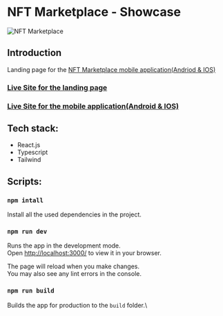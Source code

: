 # NFT Marketplace - Showcase

![NFT Marketplace](https://i.ibb.co/X5kYdvB/image.png)

## Introduction

Landing page for the [NFT Marketplace mobile application(Andriod & IOS)](https://github.com/Majd-sufian/react-native-nft-marketplace)

### [Live Site for the landing page](https://nft-markeplace.netlify.app/)

### [Live Site for the mobile application(Android & IOS)](https://expo.dev/@majd-sufian/pronef?serviceType=classic&distribution=expo-go)

## Tech stack:

- React.js
- Typescript
- Tailwind

## Scripts:

### `npm intall`

Install all the used dependencies in the project.

### `npm run dev`

Runs the app in the development mode.\
Open [http://localhost:3000/](http://localhost:3000/) to view it in your browser.

The page will reload when you make changes.\
You may also see any lint errors in the console.

### `npm run build`

Builds the app for production to the `build` folder.\
